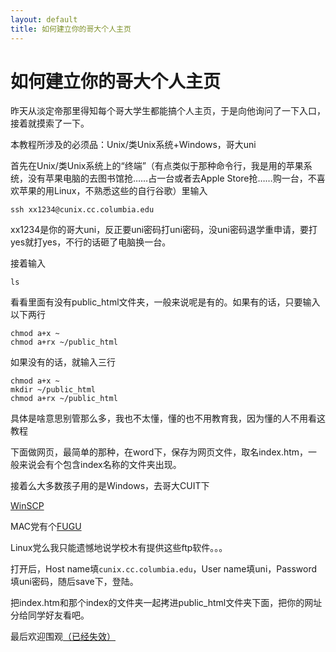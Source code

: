 ```yaml
---
layout: default
title: 如何建立你的哥大个人主页
---
```

# 如何建立你的哥大个人主页

昨天从淡定帝那里得知每个哥大学生都能搞个人主页，于是向他询问了一下入口，接着就摸索了一下。

本教程所涉及的必须品：Unix/类Unix系统+Windows，哥大uni

首先在Unix/类Unix系统上的“终端”（有点类似于那种命令行，我是用的苹果系统，没有苹果电脑的去图书馆抢……占一台或者去Apple Store抢……购一台，不喜欢苹果的用Linux，不熟悉这些的自行谷歌）里输入

    ssh xx1234@cunix.cc.columbia.edu

xx1234是你的哥大uni，反正要uni密码打uni密码，没uni密码退学重申请，要打yes就打yes，不行的话砸了电脑换一台。

接着输入

    ls

看看里面有没有public_html文件夹，一般来说呢是有的。如果有的话，只要输入以下两行

    chmod a+x ~
    chmod a+rx ~/public_html

如果没有的话，就输入三行

    chmod a+x ~
    mkdir ~/public_html
    chmod a+rx ~/public_html

具体是啥意思别管那么多，我也不太懂，懂的也不用教育我，因为懂的人不用看这教程

下面做网页，最简单的那种，在word下，保存为网页文件，取名index.htm，一般来说会有个包含index名称的文件夹出现。

接着么大多数孩子用的是Windows，去哥大CUIT下

[WinSCP](http://www.columbia.edu/acis/software/winscp/)

MAC党有个[FUGU](http://www.columbia.edu/acis/software/fugu/)

Linux党么我只能遗憾地说学校木有提供这些ftp软件。。。

打开后，Host name填`cunix.cc.columbia.edu`，User name填uni，Password填uni密码，随后save下，登陆。

把index.htm和那个index的文件夹一起拷进public_html文件夹下面，把你的网址分给同学好友看吧。

最后欢迎围观[（已经失效）](www.columbia.edu/~tz2163/)